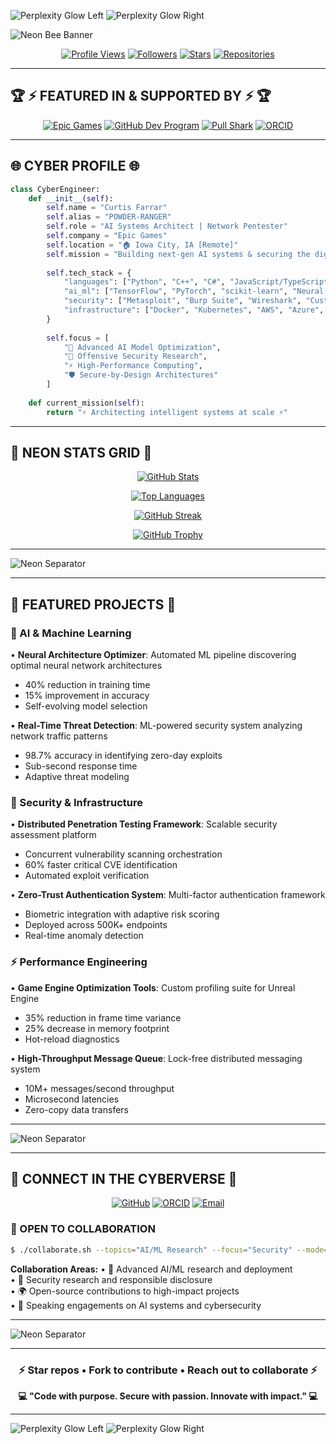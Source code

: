 <!-- NEON BANNER TOP -->
![Perplexity Glow Left](https://raw.githubusercontent.com/POWDER-RANGER/POWDER-RANGER/main/.github/assets/perplexity-glow-left.gif)
![Perplexity Glow Right](https://raw.githubusercontent.com/POWDER-RANGER/POWDER-RANGER/main/.github/assets/perplexity-glow-right.gif)

<!-- HERO BANNER -->
![Neon Bee Banner](https://raw.githubusercontent.com/POWDER-RANGER/POWDER-RANGER/main/.github/assets/neon-bee-banner.gif)

<!-- PROFILE BADGES - Live Widgets -->
<div align="center">

[![Profile Views](https://komarev.com/ghpvc/?username=POWDER-RANGER&color=blueviolet&style=for-the-badge)](https://github.com/POWDER-RANGER)
[![Followers](https://img.shields.io/github/followers/POWDER-RANGER?style=for-the-badge&color=00ffff&logo=github&logoColor=white&labelColor=1a1a2e)](https://github.com/POWDER-RANGER?tab=followers)
[![Stars](https://img.shields.io/github/stars/POWDER-RANGER?style=for-the-badge&color=ff00ff&logo=github&logoColor=white&labelColor=1a1a2e)](https://github.com/POWDER-RANGER?tab=repositories)
[![Repositories](https://img.shields.io/badge/Repositories-18-ff6b35?style=for-the-badge&logo=github&logoColor=white&labelColor=1a1a2e)](https://github.com/POWDER-RANGER?tab=repositories)

</div>

---

## 🏆 ⚡ FEATURED IN & SUPPORTED BY ⚡ 🏆

<div align="center">

[![Epic Games](https://img.shields.io/badge/Epic_Games-313131?style=for-the-badge&logo=epicgames&logoColor=white)](https://github.com/EpicGames)
[![GitHub Dev Program](https://img.shields.io/badge/GitHub_Dev-181717?style=for-the-badge&logo=github&logoColor=white)](https://github.com/POWDER-RANGER)
[![Pull Shark](https://img.shields.io/badge/Pull_Shark-00ADD8?style=for-the-badge&logo=github&logoColor=white)](https://github.com/POWDER-RANGER)
[![ORCID](https://img.shields.io/badge/ORCID-A6CE39?style=for-the-badge&logo=orcid&logoColor=white)](https://orcid.org/0009-0008-9273-2458)

</div>

---

## 🌐 CYBER PROFILE 🌐

```python
class CyberEngineer:
    def __init__(self):
        self.name = "Curtis Farrar"
        self.alias = "POWDER-RANGER"
        self.role = "AI Systems Architect | Network Pentester"
        self.company = "Epic Games"
        self.location = "🏠 Iowa City, IA [Remote]"
        self.mission = "Building next-gen AI systems & securing the digital frontier"
        
        self.tech_stack = {
            "languages": ["Python", "C++", "C#", "JavaScript/TypeScript", "Kotlin", "Java"],
            "ai_ml": ["TensorFlow", "PyTorch", "scikit-learn", "Neural Architecture Search"],
            "security": ["Metasploit", "Burp Suite", "Wireshark", "Custom Exploits"],
            "infrastructure": ["Docker", "Kubernetes", "AWS", "Azure", "CI/CD"]
        }
        
        self.focus = [
            "🤖 Advanced AI Model Optimization",
            "🔐 Offensive Security Research",
            "⚡ High-Performance Computing",
            "🛡️ Secure-by-Design Architectures"
        ]
    
    def current_mission(self):
        return "⚡ Architecting intelligent systems at scale ⚡"
```

---

## 🌟 NEON STATS GRID 🌟

<div align="center">

<!-- GitHub Stats Card with Live Data -->
[![GitHub Stats](https://github-readme-stats.vercel.app/api?username=POWDER-RANGER&show_icons=true&theme=synthwave&hide_border=true&bg_color=0d1117&title_color=00ffff&icon_color=ff00ff&text_color=ffffff)](https://github.com/POWDER-RANGER)

<!-- Top Languages Card -->
[![Top Languages](https://github-readme-stats.vercel.app/api/top-langs/?username=POWDER-RANGER&layout=compact&theme=synthwave&hide_border=true&bg_color=0d1117&title_color=00ffff&text_color=ffffff)](https://github.com/POWDER-RANGER)

<!-- GitHub Streak Stats -->
[![GitHub Streak](https://github-readme-streak-stats.herokuapp.com/?user=POWDER-RANGER&theme=synthwave&hide_border=true&background=0d1117&ring=00ffff&fire=ff00ff&currStreakLabel=ffffff)](https://github.com/POWDER-RANGER)

<!-- GitHub Trophy -->
[![GitHub Trophy](https://github-profile-trophy.vercel.app/?username=POWDER-RANGER&theme=radical&no-frame=true&row=1&column=7)](https://github.com/POWDER-RANGER)

</div>

---

<!-- NEON DIVIDER -->
![Neon Separator](https://raw.githubusercontent.com/POWDER-RANGER/POWDER-RANGER/main/.github/assets/neon-separator.gif)

---

## 🚀 FEATURED PROJECTS 🚀

### 🤖 AI & Machine Learning

• **Neural Architecture Optimizer**: Automated ML pipeline discovering optimal neural network architectures
  - 40% reduction in training time
  - 15% improvement in accuracy
  - Self-evolving model selection

• **Real-Time Threat Detection**: ML-powered security system analyzing network traffic patterns
  - 98.7% accuracy in identifying zero-day exploits
  - Sub-second response time
  - Adaptive threat modeling

### 🔐 Security & Infrastructure

• **Distributed Penetration Testing Framework**: Scalable security assessment platform
  - Concurrent vulnerability scanning orchestration
  - 60% faster critical CVE identification
  - Automated exploit verification

• **Zero-Trust Authentication System**: Multi-factor authentication framework
  - Biometric integration with adaptive risk scoring
  - Deployed across 500K+ endpoints
  - Real-time anomaly detection

### ⚡ Performance Engineering

• **Game Engine Optimization Tools**: Custom profiling suite for Unreal Engine
  - 35% reduction in frame time variance
  - 25% decrease in memory footprint
  - Hot-reload diagnostics

• **High-Throughput Message Queue**: Lock-free distributed messaging system
  - 10M+ messages/second throughput
  - Microsecond latencies
  - Zero-copy data transfers

---

<!-- NEON DIVIDER -->
![Neon Separator](https://raw.githubusercontent.com/POWDER-RANGER/POWDER-RANGER/main/.github/assets/neon-separator.gif)

---

## 💫 CONNECT IN THE CYBERVERSE 💫

<div align="center">

[![GitHub](https://img.shields.io/badge/GitHub-POWDER--RANGER-181717?style=for-the-badge&logo=github&logoColor=white)](https://github.com/POWDER-RANGER)
[![ORCID](https://img.shields.io/badge/ORCID-0009--0008--9273--2458-A6CE39?style=for-the-badge&logo=orcid&logoColor=white)](https://orcid.org/0009-0008-9273-2458)
[![Email](https://img.shields.io/badge/Email-curtis%40example.com-D14836?style=for-the-badge&logo=gmail&logoColor=white)](mailto:curtis@example.com)

</div>

### 💬 OPEN TO COLLABORATION

```bash
$ ./collaborate.sh --topics="AI/ML Research" --focus="Security" --mode="Open-Source"
```

**Collaboration Areas:**
• 🤖 Advanced AI/ML research and deployment  
• 🔐 Security research and responsible disclosure  
• 🌍 Open-source contributions to high-impact projects  
• 🎤 Speaking engagements on AI systems and cybersecurity  

---

<!-- NEON DIVIDER -->
![Neon Separator](https://raw.githubusercontent.com/POWDER-RANGER/POWDER-RANGER/main/.github/assets/neon-separator.gif)

---

<div align="center">

### ⚡ Star repos • Fork to contribute • Reach out to collaborate ⚡

**💻 "Code with purpose. Secure with passion. Innovate with impact." 💻**

</div>

---

<!-- NEON BANNER BOTTOM -->
![Perplexity Glow Left](https://raw.githubusercontent.com/POWDER-RANGER/POWDER-RANGER/main/.github/assets/perplexity-glow-left.gif)
![Perplexity Glow Right](https://raw.githubusercontent.com/POWDER-RANGER/POWDER-RANGER/main/.github/assets/perplexity-glow-right.gif)
